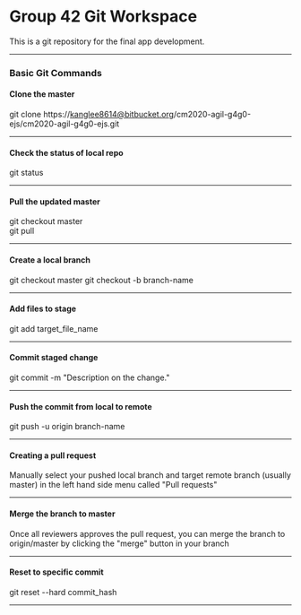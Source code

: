 # Group 42 Git Workspace #
This is a git repository for the final app development.<hr>
### Basic Git Commands ###
#### Clone the master ####
git clone https://kanglee8614@bitbucket.org/cm2020-agil-g4g0-ejs/cm2020-agil-g4g0-ejs.git<hr>
#### Check the status of local repo ####
git status<hr>
#### Pull the updated master ####
git checkout master<br>
git pull<hr>
#### Create a local branch ####
git checkout master
git checkout -b branch-name<hr>
#### Add files to stage ####
git add target_file_name<hr>
#### Commit staged change ####
git commit -m "Description on the change."<hr>
#### Push the commit from local to remote ####
git push -u origin branch-name<hr>
#### Creating a pull request ####
Manually select your pushed local branch and target remote branch (usually master) in the left hand side menu called "Pull requests"<hr>
#### Merge the branch to master ####
Once all reviewers approves the pull request, you can merge the branch to origin/master by clicking the "merge" button in your branch<hr>
#### Reset to specific commit ####
git reset --hard commit_hash<hr>

